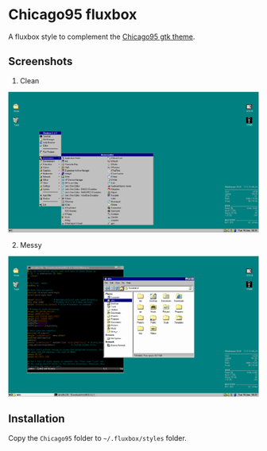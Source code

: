 # Chicago95 fluxbox

A fluxbox style to complement the [Chicago95 gtk theme](https://github.com/grassmunk/Chicago95).

## Screenshots

1. Clean

![style preview clean](./screenshots/clean.png)

2. Messy

![style preview messy](./screenshots/messy.png)

## Installation

Copy the `Chicago95` folder to `~/.fluxbox/styles` folder.


